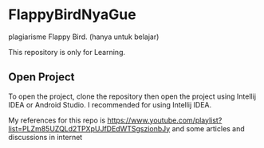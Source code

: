 # FlappyBirdNyaGue
plagiarisme Flappy Bird. (hanya untuk belajar)

This repository is only for Learning.

## Open Project
To open the project, clone the repository then open the project using Intellij IDEA or Android Studio. I recommended for using Intellij IDEA.

My references for this repo is https://www.youtube.com/playlist?list=PLZm85UZQLd2TPXpUJfDEdWTSgszionbJy and some articles and discussions in internet
